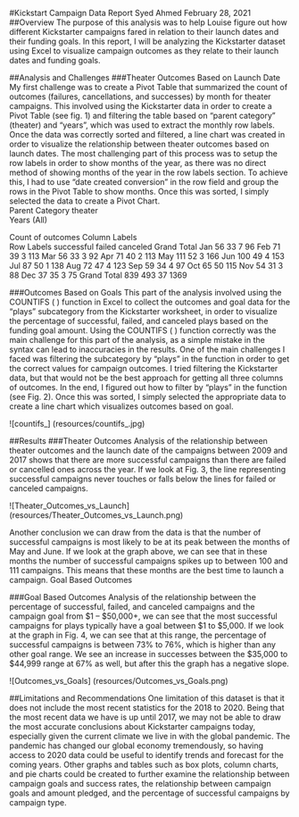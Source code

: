 
#Kickstart Campaign Data Report
Syed Ahmed
February 28, 2021
 
##Overview 
	The purpose of this analysis was to help Louise figure out how different Kickstarter campaigns fared in relation to their launch dates and their funding goals. In this report, I will be analyzing the Kickstarter dataset using Excel to visualize campaign outcomes as they relate to their launch dates and funding goals. 

##Analysis and Challenges
###Theater Outcomes Based on Launch Date
	My first challenge was to create a Pivot Table that summarized the count of outcomes (failures, cancellations, and successes) by month for theater campaigns. This involved using the Kickstarter data in order to create a Pivot Table (see fig. 1) and filtering the table based on “parent category” (theater) and “years”, which was used to extract the monthly row labels. Once the data was correctly sorted and filtered, a line chart was created in order to visualize the relationship between theater outcomes based on launch dates. The most challenging part of this process was to setup the row labels in order to show months of the year, as there was no direct method of showing months of the year in the row labels section. To achieve this, I had to use “date created conversion” in the row field and group the rows in the Pivot Table to show months. Once this was sorted, I simply selected the data to create a Pivot Chart.  
Parent Category	theater			
Years	(All)			
				
Count of outcomes	Column Labels			
Row Labels	successful	failed	canceled	Grand Total
Jan			56	33	7		96
Feb			71	39	3		113
Mar			56	33	3		92
Apr			71	40	2		113
May			111	52	3		166
Jun			100	49	4		153
Jul			87	50	1		138
Aug			72	47	4		123
Sep			59	34	4		97
Oct			65	50			115	
Nov			54	31	3		88
Dec			37	35	3		75
Grand Total		839	493	37		1369


###Outcomes Based on Goals
	This part of the analysis involved using the COUNTIFS ( ) function in Excel to collect the outcomes and goal data for the “plays” subcategory from the Kickstarter worksheet, in order to visualize the percentage of successful, failed, and canceled plays based on the funding goal amount.  Using the COUNTIFS ( ) function correctly was the main challenge for this part of the analysis, as a simple mistake in the syntax can lead to inaccuracies in the results. One of the main challenges I faced was filtering the subcategory by “plays” in the function in order to get the correct values for campaign outcomes. I tried filtering the Kickstarter data, but that would not be the best approach for getting all three columns of outcomes. In the end, I figured out how to filter by “plays” in the function (see Fig. 2). Once this was sorted, I simply selected the appropriate data to create a line chart which visualizes outcomes based on goal. 
 
![countifs_] (resources/countifs_.jpg)

##Results 
###Theater Outcomes
	Analysis of the relationship between theater outcomes and the launch date of the campaigns between 2009 and 2017 shows that there are more successful campaigns than there are failed or cancelled ones across the year. If we look at Fig. 3, the line representing successful campaigns never touches or falls below the lines for failed or canceled campaigns. 


![Theater_Outcomes_vs_Launch] (resources/Theater_Outcomes_vs_Launch.png)


Another conclusion we can draw from the data is that the number of successful campaigns is most likely to be at its peak between the months of May and June. If we look at the graph above, we can see that in these months the number of successful campaigns spikes up to between 100 and 111 campaigns. This means that these months are the best time to launch a campaign.
Goal Based Outcomes 

###Goal Based Outcomes 
	Analysis of the relationship between the percentage of successful, failed, and canceled campaigns and the campaign goal from $1 – $50,000+, we can see that the most successful campaigns for plays typically have a goal between $1 to $5,000. If we look at the graph in Fig. 4, we can see that at this range, the percentage of successful campaigns is between 73% to 76%, which is higher than any other goal range. We see an increase in successes between the $35,000 to $44,999 range at 67% as well, but after this the graph has a negative slope. 


![Outcomes_vs_Goals] (resources/Outcomes_vs_Goals.png)



##Limitations and Recommendations 
	One limitation of this dataset is that it does not include the most recent statistics for the 2018 to 2020. Being that the most recent data we have is up until 2017, we may not be able to draw the most accurate conclusions about Kickstarter campaigns today, especially given the current climate we live in with the global pandemic. The pandemic has changed our global economy tremendously, so having access to 2020 data could be useful to identify trends and forecast for the coming years. 
	Other graphs and tables such as box plots, column charts, and pie charts could be created to further examine the relationship between campaign goals and success rates, the relationship between campaign goals and amount pledged, and the percentage of successful campaigns by campaign type.  
